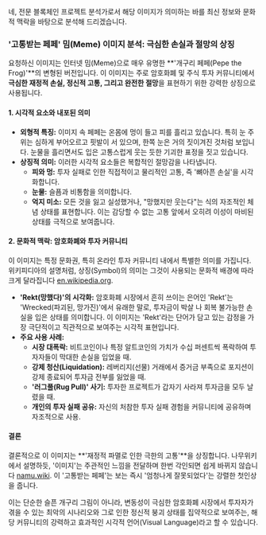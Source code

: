네, 전문 블록체인 프로젝트 분석가로서 해당 이미지가 의미하는 바를 최신 정보와 문화적 맥락을 바탕으로 분석해 드리겠습니다.

### '고통받는 페페' 밈(Meme) 이미지 분석: 극심한 손실과 절망의 상징

요청하신 이미지는 인터넷 밈(Meme)으로 매우 유명한 **'개구리 페페(Pepe the Frog)'**의 변형된 버전입니다. 이 이미지는 주로 암호화폐 및 주식 투자 커뮤니티에서 **극심한 재정적 손실, 정신적 고통, 그리고 완전한 절망**을 표현하기 위한 강력한 상징으로 사용됩니다.

#### 1. 시각적 요소와 내포된 의미

*   **외형적 특징:** 이미지 속 페페는 온몸에 멍이 들고 피를 흘리고 있습니다. 특히 눈 주위는 심하게 부어오르고 핏발이 서 있으며, 한쪽 눈은 거의 짓이겨진 것처럼 보입니다. 눈물을 흘리면서도 입은 고통스럽게 웃는 듯한 기괴한 표정을 짓고 있습니다.
*   **상징적 의미:** 이러한 시각적 요소들은 복합적인 절망감을 나타냅니다.
    *   **피와 멍:** 투자 실패로 인한 직접적이고 물리적인 고통, 즉 '뼈아픈 손실'을 시각화합니다.
    *   **눈물:** 슬픔과 비통함을 의미합니다.
    *   **억지 미소:** 모든 것을 잃고 실성했거나, "망했지만 웃는다"는 식의 자조적인 체념 상태를 표현합니다. 이는 감당할 수 없는 고통 앞에서 오히려 이성이 마비된 상태를 극적으로 보여줍니다.

#### 2. 문화적 맥락: 암호화폐와 투자 커뮤니티

이 이미지는 특정 문화권, 특히 온라인 투자 커뮤니티 내에서 특별한 의미를 가집니다. 위키피디아의 설명처럼, 상징(Symbol)의 의미는 그것이 사용되는 문화적 배경에 따라 크게 달라집니다 [en.wikipedia.org](https://en.wikipedia.org/wiki/Symbol).

*   **'Rekt(망했다)'의 시각화:** 암호화폐 시장에서 흔히 쓰이는 은어인 'Rekt'는 'Wrecked(파괴된, 망가진)'에서 유래한 말로, 투자금이 박살 나 회복 불가능한 손실을 입은 상태를 의미합니다. 이 이미지는 'Rekt'라는 단어가 담고 있는 감정을 가장 극단적이고 직관적으로 보여주는 시각적 표현입니다.
*   **주요 사용 사례:**
    *   **시장 대폭락:** 비트코인이나 특정 알트코인의 가치가 수십 퍼센트씩 폭락하여 투자자들이 막대한 손실을 입었을 때.
    *   **강제 청산(Liquidation):** 레버리지(선물) 거래에서 증거금 부족으로 포지션이 강제 종료되어 투자금 전부를 잃었을 때.
    *   **'러그풀(Rug Pull)' 사기:** 투자한 프로젝트가 갑자기 사라져 투자금을 모두 날렸을 때.
    *   **개인의 투자 실패 공유:** 자신의 처참한 투자 실패 경험을 커뮤니티에 공유하며 자조적으로 사용.

#### 결론

결론적으로 이 이미지는 **'재정적 파멸로 인한 극한의 고통'**을 상징합니다. 나무위키에서 설명하듯, '이미지'는 주관적인 느낌을 전달하며 한번 각인되면 쉽게 바뀌지 않습니다 [namu.wiki](https://namu.wiki/w/%EC%9D%B4%EB%AF%B8%EC%A7%80). 이 '고통받는 페페'는 보는 즉시 '엄청나게 잘못되었다'는 강렬한 첫인상을 줍니다.

이는 단순한 슬픈 개구리 그림이 아니라, 변동성이 극심한 암호화폐 시장에서 투자자가 겪을 수 있는 최악의 시나리오와 그로 인한 정신적 붕괴 상태를 집약적으로 보여주는, 해당 커뮤니티의 강력하고 효과적인 시각적 언어(Visual Language)라고 할 수 있습니다.